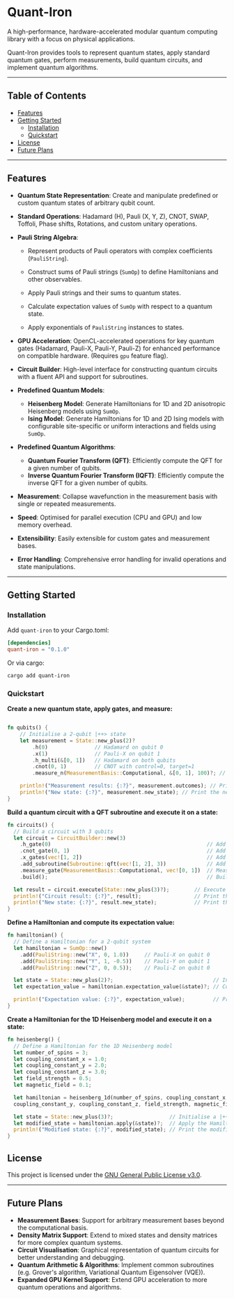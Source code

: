 # Quant-Iron

A high-performance, hardware-accelerated modular quantum computing library with a focus on physical applications.

Quant-Iron provides tools to represent quantum states, apply standard quantum gates, perform measurements, build quantum circuits, and implement quantum algorithms.

---

## Table of Contents

- [Features](#features)
- [Getting Started](#getting-started)
  - [Installation](#installation)
  - [Quickstart](#quickstart)
- [License](#license)
- [Future Plans](#future-plans)

---

## Features

- **Quantum State Representation**: Create and manipulate predefined or custom quantum states of arbitrary qubit count.

- **Standard Operations**: Hadamard (H), Pauli (X, Y, Z), CNOT, SWAP, Toffoli, Phase shifts, Rotations, and custom unitary operations.

- **Pauli String Algebra**:
  - Represent products of Pauli operators with complex coefficients (`PauliString`).

  - Construct sums of Pauli strings (`SumOp`) to define Hamiltonians and other observables.

  - Apply Pauli strings and their sums to quantum states.

  - Calculate expectation values of `SumOp` with respect to a quantum state.

  - Apply exponentials of `PauliString` instances to states.

- **GPU Acceleration**: OpenCL-accelerated operations for key quantum gates (Hadamard, Pauli-X, Pauli-Y, Pauli-Z) for enhanced performance on compatible hardware. (Requires `gpu` feature flag).

- **Circuit Builder**: High-level interface for constructing quantum circuits with a fluent API and support for subroutines.

- **Predefined Quantum Models**:
  - **Heisenberg Model**: Generate Hamiltonians for 1D and 2D anisotropic Heisenberg models using `SumOp`.
  - **Ising Model**: Generate Hamiltonians for 1D and 2D Ising models with configurable site-specific or uniform interactions and fields using `SumOp`.

- **Predefined Quantum Algorithms**:
  - **Quantum Fourier Transform (QFT)**: Efficiently compute the QFT for a given number of qubits.
  - **Inverse Quantum Fourier Transform (IQFT)**: Efficiently compute the inverse QFT for a given number of qubits.

- **Measurement**: Collapse wavefunction in the measurement basis with single or repeated measurements.

- **Speed**: Optimised for parallel execution (CPU and GPU) and low memory overhead.

- **Extensibility**: Easily extensible for custom gates and measurement bases.

- **Error Handling**: Comprehensive error handling for invalid operations and state manipulations.

---

## Getting Started

### Installation

Add `quant-iron` to your Cargo.toml:

```toml
[dependencies]
quant-iron = "0.1.0"
```

Or via cargo:

```bash
cargo add quant-iron
```

### Quickstart

**Create a new quantum state, apply gates, and measure:**

```rust

fn qubits() {
    // Initialise a 2-qubit |++> state
    let measurement = State::new_plus(2)?
        .h(0)               // Hadamard on qubit 0
        .x(1)               // Pauli-X on qubit 1
        .h_multi(&[0, 1])   // Hadamard on both qubits
        .cnot(0, 1)         // CNOT with control=0, target=1
        .measure_n(MeasurementBasis::Computational, &[0, 1], 100)?; // Measure both qubits 100 times

    println!("Measurement results: {:?}", measurement.outcomes); // Print the outcomes
    println!("New state: {:?}", measurement.new_state); // Print the new state after measurement
}
```

**Build a quantum circuit with a QFT subroutine and execute it on a state:**

```rust
fn circuits() {
  // Build a circuit with 3 qubits
  let circuit = CircuitBuilder::new(3)
    .h_gate(0)                                                  // Add a Hadamard gate on qubit 0
    .cnot_gate(0, 1)                                            // Add a CNOT gate with control=0 and target=1
    .x_gates(vec![1, 2])                                        // Add Pauli-X gates on qubits 1 and 2
    .add_subroutine(Subroutine::qft(vec![1, 2], 3))             // Add a QFT subroutine on qubits 1 and 2 for the 3 qubit system
    .measure_gate(MeasurementBasis::Computational, vec![0, 1])  // Measure qubits 0 and 1
    .build();                                                   // Build the circuit

  let result = circuit.execute(State::new_plus(3)?);        // Execute the circuit on the |++> state
  println!("Circuit result: {:?}", result);                 // Print the result of the circuit execution
  println!("New state: {:?}", result.new_state);            // Print the new state after execution
}
```

**Define a Hamiltonian and compute its expectation value:**

```rust
fn hamiltonian() {
  // Define a Hamiltonian for a 2-qubit system
  let hamiltonian = SumOp::new()
    .add(PauliString::new("X", 0, 1.0))     // Pauli-X on qubit 0
    .add(PauliString::new("Y", 1, -0.5))    // Pauli-Y on qubit 1
    .add(PauliString::new("Z", 0, 0.5));    // Pauli-Z on qubit 0

  let state = State::new_plus(2)?;                                // Initialise a |++> state
  let expectation_value = hamiltonian.expectation_value(&state)?; // Compute the expectation value

  println!("Expectation value: {:?}", expectation_value);         // Print the expectation value
}
```

**Create a Hamiltonian for the 1D Heisenberg model and execute it on a state:**

```rust
fn heisenberg() {
  // Define a Hamiltonian for the 1D Heisenberg model
  let number_of_spins = 3;
  let coupling_constant_x = 1.0;
  let coupling_constant_y = 2.0;
  let coupling_constant_z = 3.0;
  let field_strength = 0.5;
  let magnetic_field = 0.1;

  let hamiltonian = heisenberg_1d(number_of_spins, coupling_constant_x, 
  coupling_constant_y, coupling_constant_z, field_strength, magnetic_field)?;

  let state = State::new_plus(3)?;                  // Initialise a |+++> state
  let modified_state = hamiltonian.apply(&state)?;  // Apply the Hamiltonian to the state
  println!("Modified state: {:?}", modified_state); // Print the modified state
}
```

## License

This project is licensed under the [GNU General Public License v3.0](https://www.gnu.org/licenses/gpl-3.0.en.html).

---

## Future Plans

- **Measurement Bases**: Support for arbitrary measurement bases beyond the computational basis.
- **Density Matrix Support**: Extend to mixed states and density matrices for more complex quantum systems.
- **Circuit Visualisation**: Graphical representation of quantum circuits for better understanding and debugging.
- **Quantum Arithmetic & Algorithms**: Implement common subroutines (e.g. Grover's algorithm, Variational Quantum Eigensolver (VQE)).
- **Expanded GPU Kernel Support**: Extend GPU acceleration to more quantum operations and algorithms.
